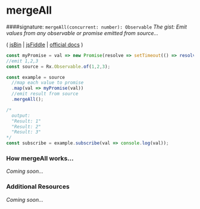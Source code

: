 # mergeAll

####signature: `mergeAll(concurrent: number): Observable`
*The gist: Emit values from any observable or promise emitted from source...*

( [jsBin](http://jsbin.com/worecuhiba/1/edit?js,console) | [jsFiddle](https://jsfiddle.net/btroncone/0sc4nsxa/) | [official docs](http://reactivex.io/rxjs/class/es6/Observable.js~Observable.html#instance-method-mergeAll) )

```js
const myPromise = val => new Promise(resolve => setTimeout(() => resolve(`Result: ${val}`), 2000))
//emit 1,2,3
const source = Rx.Observable.of(1,2,3);

const example = source
  //map each value to promise
  .map(val => myPromise(val))
  //emit result from source
  .mergeAll();

/*
  output:
  "Result: 1"
  "Result: 2"
  "Result: 3"
*/
const subscribe = example.subscribe(val => console.log(val));
```


### How mergeAll works...
*Coming soon...*


### Additional Resources
*Coming soon...*